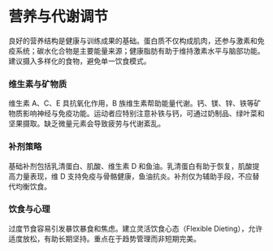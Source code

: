 # 营养与代谢调节

良好的营养结构是健康与训练成果的基础。蛋白质不仅构成肌肉，还参与激素和免疫系统；碳水化合物是主要能量来源；健康脂肪有助于维持激素水平与脑部功能。建议摄入多样化的食物，避免单一饮食模式。

### 维生素与矿物质
维生素 A、C、E 具抗氧化作用，B 族维生素帮助能量代谢。钙、镁、锌、铁等矿物质影响神经与免疫功能。运动者应特别注意补铁与钙，可通过奶制品、绿叶菜和坚果摄取。缺乏微量元素会导致疲劳与代谢紊乱。

### 补剂策略
基础补剂包括乳清蛋白、肌酸、维生素 D 和鱼油。乳清蛋白有助于恢复，肌酸提高力量表现，维 D 支持免疫与骨骼健康，鱼油抗炎。补剂仅为辅助手段，不应替代均衡饮食。

### 饮食与心理
过度节食容易引发暴饮暴食和焦虑。建立灵活饮食心态（Flexible Dieting），允许适度放松，有助长期坚持。重点在于趋势管理而非短期完美。
